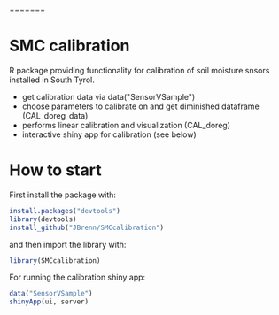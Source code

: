 
=======
# SMC calibration
R package providing functionality for calibration of soil moisture snsors installed in South Tyrol.
* get calibration data via data("SensorVSample")
* choose parameters to calibrate on and get diminished dataframe (CAL_doreg_data)
* performs linear calibration and visualization (CAL_doreg)
* interactive shiny app for calibration (see below)


# How to start

First install the package with:

```R
install.packages("devtools")
library(devtools)
install_github("JBrenn/SMCcalibration")
```

and then import the library with:

```R
library(SMCcalibration)
```

For running the calibration shiny app:

```R
data("SensorVSample")
shinyApp(ui, server)
```